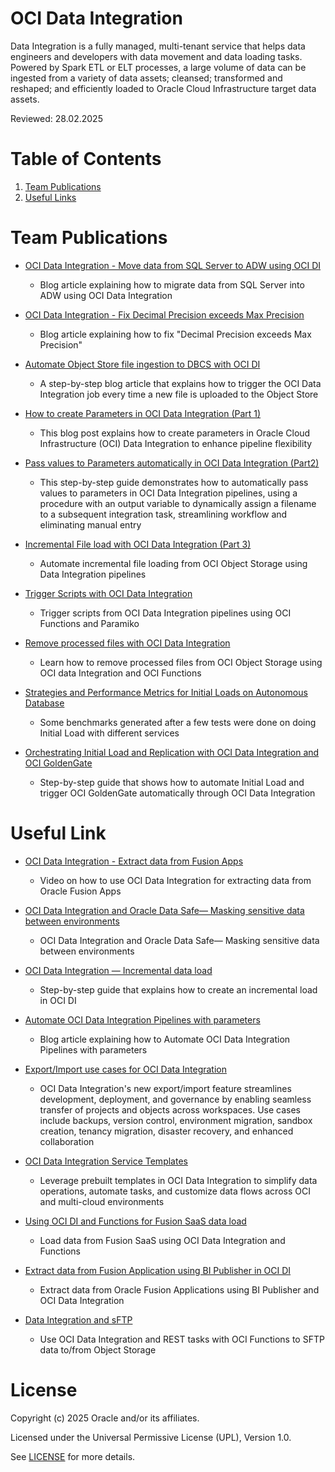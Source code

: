 # OCI Data Integration

Data Integration is a fully managed, multi-tenant service that helps data engineers and developers with data movement and data loading tasks. Powered by Spark ETL or ELT processes, a large volume of data can be ingested from a variety of data assets; cleansed; transformed and reshaped; and efficiently loaded to Oracle Cloud Infrastructure target data assets.

Reviewed: 28.02.2025

# Table of Contents
 
1. [Team Publications](#team-publications)
2. [Useful Links](#useful-links)
 
# Team Publications

- [OCI Data Integration - Move data from SQL Server to ADW using OCI DI](https://medium.com/@aporcescu/move-data-from-microsoft-sql-server-to-autonomous-data-warehouse-using-oci-data-integration-34fe7b9b2ee2)
    - Blog article explaining how to migrate data from SQL Server into ADW using OCI Data Integration

- [OCI Data Integration - Fix Decimal Precision exceeds Max Precision](https://medium.com/@aporcescu/fix-decimal-precision-exceeds-max-precision-error-in-oci-data-integration-e4e125270ab1)
    - Blog article explaining how to fix "Decimal Precision exceeds Max Precision"

- [Automate Object Store file ingestion to DBCS with OCI DI](https://medium.com/@aporcescu/automating-oracle-object-store-file-loading-with-oci-data-integration-64f8d608601e)
    - A step-by-step blog article that explains how to trigger the OCI Data Integration job every time a new file is uploaded to the Object Store
 
- [How to create Parameters in OCI Data Integration (Part 1)](https://medium.com/@aporcescu/how-to-create-parameters-in-oci-data-integration-part-1-dc3782109f1c)
  - This blog post explains how to create parameters in Oracle Cloud Infrastructure (OCI) Data Integration to enhance pipeline flexibility

- [Pass values to Parameters automatically in OCI Data Integration (Part2)](https://medium.com/@aporcescu/pass-values-to-parameters-automatically-in-oci-di-cee5d98e2fbc)
  - This step-by-step guide demonstrates how to automatically pass values to parameters in OCI Data Integration pipelines, using a procedure with an output variable to dynamically assign a filename to a subsequent integration task, streamlining workflow and eliminating manual entry

- [Incremental File load with OCI Data Integration (Part 3)](https://medium.com/@aporcescu/incremental-file-load-with-oci-data-integration-part-3-b9814179a7d0)
  - Automate incremental file loading from OCI Object Storage using Data Integration pipelines

- [Trigger Scripts with OCI Data Integration](https://medium.com/@aporcescu/trigger-scripts-with-oci-data-integration-b4fd483d9431)
  - Trigger scripts from OCI Data Integration pipelines using OCI Functions and Paramiko

- [Remove processed files with OCI Data Integration](https://medium.com/@aporcescu/remove-processed-files-with-oci-data-integration-1aa09644189f)
  - Learn how to remove processed files from OCI Object Storage using OCI data Integration and OCI Functions

- [Strategies and Performance Metrics for Initial Loads on Autonomous Database](https://medium.com/@aporcescu/strategies-and-performance-metrics-for-initial-loads-on-autonomous-database-f907b98935fa)
  - Some benchmarks generated after a few tests were done on doing Initial Load with different services

- [Orchestrating Initial Load and Replication with OCI Data Integration and OCI GoldenGate](https://medium.com/@aporcescu/orchestrating-initial-load-and-replication-with-oci-data-integration-and-oci-goldengate-e3af2d915fe2)
  - Step-by-step guide that shows how to automate Initial Load and trigger OCI GoldenGate automatically through OCI Data Integration
 

# Useful Link

- [OCI Data Integration - Extract data from Fusion Apps](https://www.youtube.com/watch?v=r0m1qCG8v5c)
    - Video on how to use OCI Data Integration for extracting data from Oracle Fusion Apps

- [OCI Data Integration and Oracle Data Safe— Masking sensitive data between environments](https://eloi-lopes29.medium.com/oci-data-integration-masking-sensitive-data-between-environments-1ad386849419)
    - OCI Data Integration and Oracle Data Safe— Masking sensitive data between environments
      
- [OCI Data Integration — Incremental data load](https://eloi-lopes29.medium.com/oci-data-integration-incremental-data-load-bd257d7e34cb)
    - Step-by-step guide that explains how to create an incremental load in OCI DI

- [Automate OCI Data Integration Pipelines with parameters](https://medium.com/@eloi-lopes29/automate-oci-data-integration-pipelines-with-parameters-7d45584b82a5)
    - Blog article explaining how to Automate OCI Data Integration Pipelines with parameters

- [Export/Import use cases for OCI Data Integration](https://www.ateam-oracle.com/post/oci-data-integration-exportimport-use-cases)
  - OCI Data Integration's new export/import feature streamlines development, deployment, and governance by enabling seamless transfer of projects and objects across workspaces. Use cases include backups, version control, environment migration, sandbox creation, tenancy migration, disaster recovery, and enhanced collaboration

- [OCI Data Integration Service Templates](https://blogs.oracle.com/dataintegration/post/oci-data-integration-service-templates)
  - Leverage prebuilt templates in OCI Data Integration to simplify data operations, automate tasks, and customize data flows across OCI and multi-cloud environments

- [Using OCI DI and Functions for Fusion SaaS data load](https://www.ateam-oracle.com/post/using-oci-di-and-functions-for-fusion-saas-data-load)
  - Load data from Fusion SaaS using OCI Data Integration and Functions

- [Extract data from Fusion Application using BI Publisher in OCI DI](https://blogs.oracle.com/cloud-infrastructure/post/extract-data-from-fusion-application-using-bi-publisher-in-oci-di)
  - Extract data from Oracle Fusion Applications using BI Publisher and OCI Data Integration

- [Data Integration and sFTP](https://blogs.oracle.com/dataintegration/post/data-integration-and-sftp)
  - Use OCI Data Integration and REST tasks with OCI Functions to SFTP data to/from Object Storage

# License

Copyright (c) 2025 Oracle and/or its affiliates.

Licensed under the Universal Permissive License (UPL), Version 1.0.

See [LICENSE](https://github.com/oracle-devrel/technology-engineering/blob/main/LICENSE) for more details.
